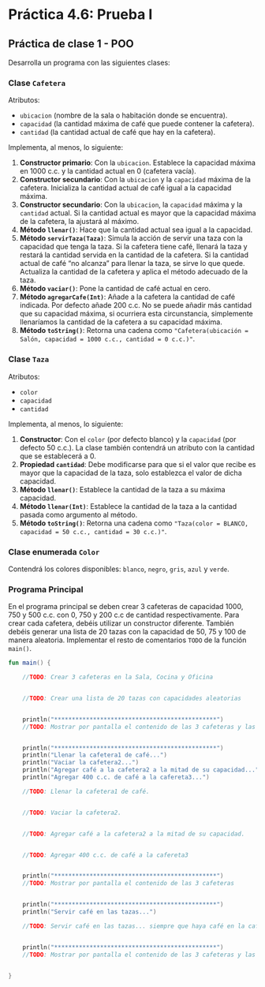# Práctica 4.6: Prueba I

## Práctica de clase 1 - POO

Desarrolla un programa con las siguientes clases:

### Clase `Cafetera`

Atributos:
- `ubicacion` (nombre de la sala o habitación donde se encuentra).
- `capacidad` (la cantidad máxima de café que puede contener la cafetera).
- `cantidad` (la cantidad actual de café que hay en la cafetera).

Implementa, al menos, lo siguiente:

1. **Constructor primario**: Con la `ubicacion`. Establece la capacidad máxima en 1000 c.c. y la cantidad actual en 0 (cafetera vacía).
2. **Constructor secundario**: Con la `ubicacion` y la `capacidad` máxima de la cafetera. Inicializa la cantidad actual de café igual a la capacidad máxima.
3. **Constructor secundario**: Con la `ubicacion`, la `capacidad` máxima y la `cantidad` actual. Si la cantidad actual es mayor que la capacidad máxima de la cafetera, la ajustará al máximo.
4. **Método `llenar()`**: Hace que la cantidad actual sea igual a la capacidad.
5. **Método `servirTaza(Taza)`**: Simula la acción de servir una taza con la capacidad que tenga la taza. Si la cafetera tiene café, llenará la taza y restará la cantidad servida en la cantidad de la cafetera. Si la cantidad actual de café “no alcanza” para llenar la taza, se sirve lo que quede. Actualiza la cantidad de la cafetera y aplica el método adecuado de la taza.
6. **Método `vaciar()`**: Pone la cantidad de café actual en cero.
7. **Método `agregarCafe(Int)`**: Añade a la cafetera la cantidad de café indicada. Por defecto añade 200 c.c. No se puede añadir más cantidad que su capacidad máxima, si ocurriera esta circunstancia, simplemente llenaríamos la cantidad de la cafetera a su capacidad máxima.
8. **Método `toString()`**: Retorna una cadena como `"Cafetera(ubicación = Salón, capacidad = 1000 c.c., cantidad = 0 c.c.)"`.

### Clase `Taza`

Atributos:
- `color`
- `capacidad`
- `cantidad`

Implementa, al menos, lo siguiente:

1. **Constructor**: Con el `color` (por defecto blanco) y la `capacidad` (por defecto 50 c.c.). La clase también contendrá un atributo con la cantidad que se establecerá a 0.
2. **Propiedad `cantidad`**: Debe modificarse para que si el valor que recibe es mayor que la capacidad de la taza, solo establezca el valor de dicha capacidad.
3. **Método `llenar()`**: Establece la cantidad de la taza a su máxima capacidad.
4. **Método `llenar(Int)`**: Establece la cantidad de la taza a la cantidad pasada como argumento al método.
5. **Método `toString()`**: Retorna una cadena como `"Taza(color = BLANCO, capacidad = 50 c.c., cantidad = 30 c.c.)"`.

### Clase enumerada `Color`

Contendrá los colores disponibles: `blanco`, `negro`, `gris`, `azul` y `verde`.

### Programa Principal

En el programa principal se deben crear 3 cafeteras de capacidad 1000, 750 y 500 c.c. con 0, 750 y 200 c.c de cantidad respectivamente. Para crear cada cafetera, debéis utilizar un constructor diferente. También debéis generar una lista de 20 tazas con la capacidad de 50, 75 y 100 de manera aleatoria. Implementar el resto de comentarios `TODO` de la función `main()`.

```kotlin
fun main() {

    //TODO: Crear 3 cafeteras en la Sala, Cocina y Oficina


    //TODO: Crear una lista de 20 tazas con capacidades aleatorias


    println("**********************************************")
    //TODO: Mostrar por pantalla el contenido de las 3 cafeteras y las tazas.


    println("**********************************************")
    println("Llenar la cafetera1 de café...")
    println("Vaciar la cafetera2...")
    println("Agregar café a la cafetera2 a la mitad de su capacidad...")
    println("Agregar 400 c.c. de café a la cafereta3...")

    //TODO: Llenar la cafetera1 de café.


    //TODO: Vaciar la cafetera2.


    //TODO: Agregar café a la cafetera2 a la mitad de su capacidad.


    //TODO: Agregar 400 c.c. de café a la cafereta3


    println("**********************************************")
    //TODO: Mostrar por pantalla el contenido de las 3 cafeteras


    println("**********************************************")
    println("Servir café en las tazas...")

    //TODO: Servir café en las tazas... siempre que haya café en la cafetera y en el orden cafetera1, cafetera2 y cafetera3.


    println("**********************************************")
    //TODO: Mostrar por pantalla el contenido de las 3 cafeteras y las tazas.


}
